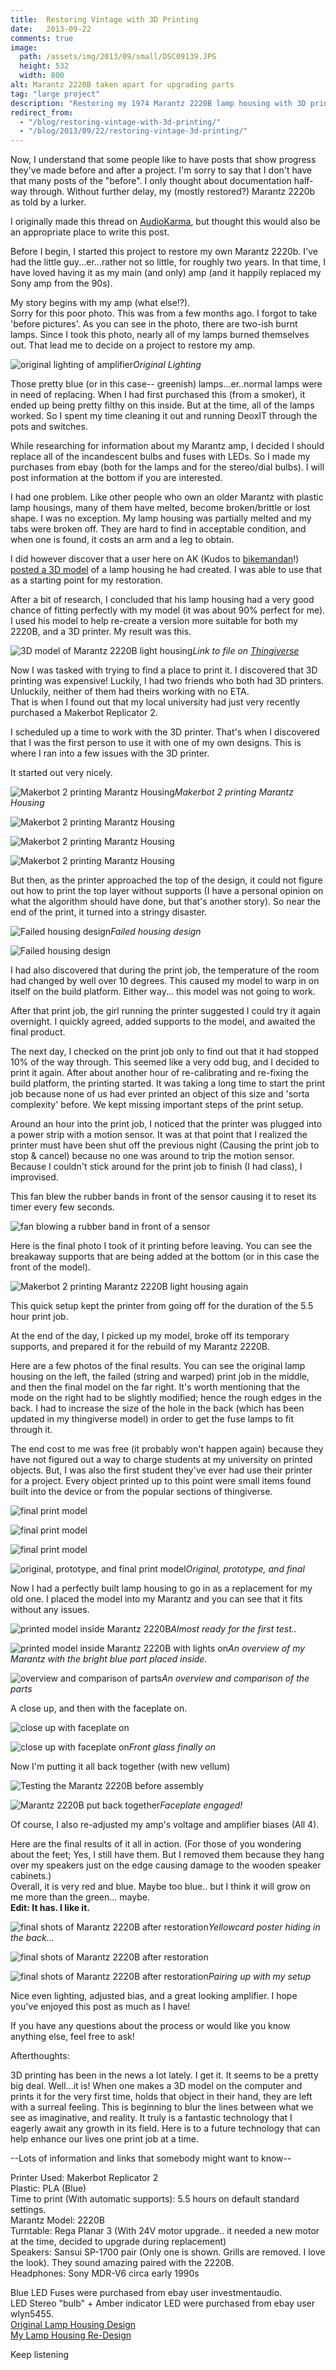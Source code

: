 ```yaml
---
title:  Restoring Vintage with 3D Printing
date:   2013-09-22
comments: true
image:
  path: /assets/img/2013/09/small/DSC09139.JPG
  height: 532
  width: 800
alt: Marantz 2220B taken apart for upgrading parts
tag: "large project"
description: "Restoring my 1974 Marantz 2220B lamp housing with 3D printing. The old lamp house was brittle and broke from the incandescent bulb heat. I now use LEDs."
redirect_from:
  - "/blog/restoring-vintage-with-3d-printing/"
  - "/blog/2013/09/22/restoring-vintage-3d-printing/"
---
```


Now, I understand that some people like to have posts that show progress they've made before and after a project. I'm sorry to say that I don't have that many posts of the "before". I only thought about documentation half-way through. Without further delay, my (mostly restored?) Marantz 2220b as told by a lurker.

I originally made this thread on [AudioKarma](https://www.audiokarma.org/forums/showthread.php?p=7108861), but thought this would also be an appropriate place to write this post.

Before I begin, I started this project to restore my own Marantz 2220b. I've had the little guy...er...rather not so little, for roughly two years. In that time, I have loved having it as my main (and only) amp (and it happily replaced my Sony amp from the 90s).

My story begins with my amp (what else!?).  
Sorry for this poor photo. This was from a few months ago. I forgot to take 'before pictures'. As you can see in the photo, there are two-ish burnt lamps. Since I took this photo, nearly all of my lamps burned themselves out. That lead me to decide on a project to restore my amp.

![original lighting of amplifier](/assets/img/2013/09/small/bHhSN6f.jpg)*Original Lighting*

Those pretty blue (or in this case-- greenish) lamps...er..normal lamps were in need of replacing. When I had first purchased this (from a smoker), it ended up being pretty filthy on this inside. But at the time, all of the lamps worked. So I spent my time cleaning it out and running DeoxIT through the pots and switches.

While researching for information about my Marantz amp, I decided I should replace all of the incandescent bulbs and fuses with LEDs. So I made my purchases from ebay (both for the lamps and for the stereo/dial bulbs). I will post information at the bottom if you are interested.

I had one problem. Like other people who own an older Marantz with plastic lamp housings, many of them have melted, become broken/brittle or lost shape. I was no exception. My lamp housing was partially melted and my tabs were broken off. They are hard to find in acceptable condition, and when one is found, it costs an arm and a leg to obtain.

I did however discover that a user here on AK (Kudos to [bikemandan](https://www.audiokarma.org/forums/index.php?members/bikemandan.78937/)!) [posted a 3D model](https://www.audiokarma.org/forums/showthread.php?t=467773) of a lamp housing he had created. I was able to use that as a starting point for my restoration.

After a bit of research, I concluded that his lamp housing had a very good chance of fitting perfectly with my model (it was about 90% perfect for me). I used his model to help re-create a version more suitable for both my 2220B, and a 3D printer. My result was this.

![3D model of  Marantz 2220B light housing](/assets/img/2013/09/small/2220B_Lamp_housing_edit_preview_featured.jpg)*Link to file on [Thingiverse](https://www.thingiverse.com/thing:150349)*

Now I was tasked with trying to find a place to print it. I discovered that 3D printing was expensive! Luckily, I had two friends who both had 3D printers. Unluckily, neither of them had theirs working with no ETA.  
That is when I found out that my local university had just very recently purchased a Makerbot Replicator 2\.

I scheduled up a time to work with the 3D printer. That's when I discovered that I was the first person to use it with one of my own designs. This is where I ran into a few issues with the 3D printer.

It started out very nicely.

![Makerbot 2 printing Marantz Housing](/assets/img/2013/09/small/IMG_0100.JPG)*Makerbot 2 printing Marantz Housing*

![Makerbot 2 printing Marantz Housing](/assets/img/2013/09/small/IMG_0103.JPG)

![Makerbot 2 printing Marantz Housing](/assets/img/2013/09/small/IMG_0107.JPG)

![Makerbot 2 printing Marantz Housing](/assets/img/2013/09/small/IMG_0106.JPG)

But then, as the printer approached the top of the design, it could not figure out how to print the top layer without supports (I have a personal opinion on what the algorithm should have done, but that's another story). So near the end of the print, it turned into a stringy disaster.

![Failed housing design](/assets/img/2013/09/small/IMG_0110.JPG)*Failed housing design*

![Failed housing design](/assets/img/2013/09/small/IMG_0108.JPG)

I had also discovered that during the print job, the temperature of the room had changed by well over 10 degrees. This caused my model to warp in on itself on the build platform. Either way... this model was not going to work.

After that print job, the girl running the printer suggested I could try it again overnight. I quickly agreed, added supports to the model, and awaited the final product.

The next day, I checked on the print job only to find out that it had stopped 10% of the way through. This seemed like a very odd bug, and I decided to print it again. After about another hour of re-calibrating and re-fixing the build platform, the printing started. It was taking a long time to start the print job because none of us had ever printed an object of this size and 'sorta complexity' before. We kept missing important steps of the print setup.

Around an hour into the print job, I noticed that the printer was plugged into a power strip with a motion sensor. It was at that point that I realized the printer must have been shut off the previous night (Causing the print job to stop & cancel) because no one was around to trip the motion sensor. Because I couldn't stick around for the print job to finish (I had class), I improvised.

This fan blew the rubber bands in front of the sensor causing it to reset its timer every few seconds.

![fan blowing a rubber band in front of a sensor](/assets/img/2013/09/small/2013-09-10_12.04.14.jpg)

Here is the final photo I took of it printing before leaving. You can see the breakaway supports that are being added at the bottom (or in this case the front of the model).

![Makerbot 2  printing Marantz 2220B light housing again](/assets/img/2013/09/small/2013-09-10_11.48.39.jpg)

This quick setup kept the printer from going off for the duration of the 5.5 hour print job.

At the end of the day, I picked up my model, broke off its temporary supports, and prepared it for the rebuild of my Marantz 2220B.

Here are a few photos of the final results. You can see the original lamp housing on the left, the failed (string and warped) print job in the middle, and then the final model on the far right. It's worth mentioning that the mode on the right had to be slightly modified; hence the rough edges in the back. I had to increase the size of the hole in the back (which has been updated in my thingiverse model) in order to get the fuse lamps to fit through it.

The end cost to me was free (it probably won't happen again) because they have not figured out a way to charge students at my university on printed objects. But, I was also the first student they've ever had use their printer for a project. Every object printed up to this point were small items found built into the device or from the popular sections of thingiverse.

![final print model](/assets/img/2013/09/small/DSC09132.JPG)

![final print model](/assets/img/2013/09/small/DSC09131.JPG)

![final print model](/assets/img/2013/09/small/DSC09130.JPG)

![original, prototype, and final print model](/assets/img/2013/09/small/DSC09129.JPG)*Original, prototype, and final*

Now I had a perfectly built lamp housing to go in as a replacement for my old one. I placed the model into my Marantz and you can see that it fits without any issues.

![printed model inside Marantz 2220B](/assets/img/2013/09/small/DSC09138.JPG)*Almost ready for the first test..*

![printed model inside Marantz 2220B with lights on](/assets/img/2013/09/small/DSC09137.JPG)*An overview of my Marantz with the bright blue part placed inside.*

![overview and comparison of parts](/assets/img/2013/09/small/DSC09139.JPG)*An overview and comparison of the parts*

A close up, and then with the faceplate on.

![close up with faceplate on](/assets/img/2013/09/small/DSC09140.JPG)

![close up with faceplate on](/assets/img/2013/09/small/DSC09141.JPG)*Front glass finally on*

Now I'm putting it all back together (with new vellum)

![Testing the Marantz 2220B before assembly](/assets/img/2013/09/small/DSC09144.JPG)

![Marantz 2220B put back together](/assets/img/2013/09/small/DSC09145.JPG)*Faceplate engaged!*

Of course, I also re-adjusted my amp's voltage and amplifier biases (All 4).

Here are the final results of it all in action. (For those of you wondering about the feet; Yes, I still have them. But I removed them because they hang over my speakers just on the edge causing damage to the wooden speaker cabinets.)  
Overall, it is very red and blue. Maybe too blue.. but I think it will grow on me more than the green... maybe.  
**Edit: It has. I like it.**

![final shots of Marantz 2220B after restoration](/assets/img/2013/09/small/DSC09158.JPG)*Yellowcard poster hiding in the back...*

![final shots of Marantz 2220B after restoration](/assets/img/2013/09/small/DSC09157.JPG)

![final shots of Marantz 2220B after restoration](/assets/img/2013/09/small/DSC09152.JPG)*Pairing up with my setup*

Nice even lighting, adjusted bias, and a great looking amplifier. I hope you've enjoyed this post as much as I have!

If you have any questions about the process or would like you know anything else, feel free to ask!

Afterthoughts:

3D printing has been in the news a lot lately. I get it. It seems to be a pretty big deal. Well...it is! When one makes a 3D model on the computer and prints it for the very first time, holds that object in their hand, they are left with a surreal feeling. This is beginning to blur the lines between what we see as imaginative, and reality. It truly is a fantastic technology that I eagerly await any growth in its field. Here is to a future technology that can help enhance our lives one print job at a time.

--Lots of information and links that somebody might want to know--

Printer Used: Makerbot Replicator 2  
Plastic: PLA (Blue)  
Time to print (With automatic supports): 5.5 hours on default standard settings.  
Marantz Model: 2220B  
Turntable: Rega Planar 3 (With 24V motor upgrade.. it needed a new motor at the time, decided to upgrade during replacement)  
Speakers: Sansui SP-1700 pair (Only one is shown. Grills are removed. I love the look). They sound amazing paired with the 2220B.  
Headphones: Sony MDR-V6 circa early 1990s

Blue LED Fuses were purchased from ebay user investmentaudio.  
LED Stereo "bulb" + Amber indicator LED were purchased from ebay user wlyn5455.  
[Original Lamp Housing Design](https://www.thingiverse.com/thing:30132)  
[My Lamp Housing Re-Design](https://www.thingiverse.com/thing:150349)

Keep listening
